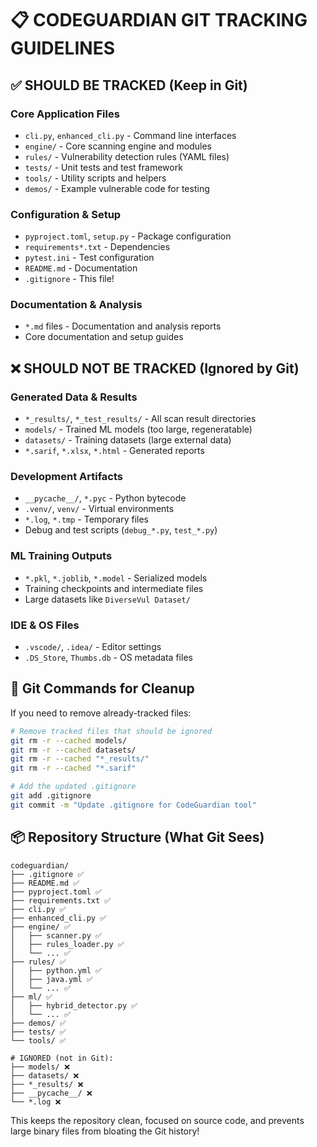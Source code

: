 # 📋 **CODEGUARDIAN GIT TRACKING GUIDELINES**

## **✅ SHOULD BE TRACKED (Keep in Git)**

### **Core Application Files**
- `cli.py`, `enhanced_cli.py` - Command line interfaces
- `engine/` - Core scanning engine and modules
- `rules/` - Vulnerability detection rules (YAML files)
- `tests/` - Unit tests and test framework
- `tools/` - Utility scripts and helpers
- `demos/` - Example vulnerable code for testing

### **Configuration & Setup**
- `pyproject.toml`, `setup.py` - Package configuration
- `requirements*.txt` - Dependencies
- `pytest.ini` - Test configuration
- `README.md` - Documentation
- `.gitignore` - This file!

### **Documentation & Analysis**
- `*.md` files - Documentation and analysis reports
- Core documentation and setup guides

## **❌ SHOULD NOT BE TRACKED (Ignored by Git)**

### **Generated Data & Results**
- `*_results/`, `*_test_results/` - All scan result directories
- `models/` - Trained ML models (too large, regeneratable)
- `datasets/` - Training datasets (large external data)
- `*.sarif`, `*.xlsx`, `*.html` - Generated reports

### **Development Artifacts**
- `__pycache__/`, `*.pyc` - Python bytecode
- `.venv/`, `venv/` - Virtual environments
- `*.log`, `*.tmp` - Temporary files
- Debug and test scripts (`debug_*.py`, `test_*.py`)

### **ML Training Outputs**
- `*.pkl`, `*.joblib`, `*.model` - Serialized models
- Training checkpoints and intermediate files
- Large datasets like `DiverseVul Dataset/`

### **IDE & OS Files**
- `.vscode/`, `.idea/` - Editor settings
- `.DS_Store`, `Thumbs.db` - OS metadata files

## **🔧 Git Commands for Cleanup**

If you need to remove already-tracked files:

```bash
# Remove tracked files that should be ignored
git rm -r --cached models/
git rm -r --cached datasets/
git rm -r --cached "*_results/"
git rm -r --cached "*.sarif"

# Add the updated .gitignore
git add .gitignore
git commit -m "Update .gitignore for CodeGuardian tool"
```

## **📦 Repository Structure (What Git Sees)**

```
codeguardian/
├── .gitignore ✅
├── README.md ✅
├── pyproject.toml ✅
├── requirements.txt ✅
├── cli.py ✅
├── enhanced_cli.py ✅
├── engine/ ✅
│   ├── scanner.py ✅
│   ├── rules_loader.py ✅
│   └── ... ✅
├── rules/ ✅
│   ├── python.yml ✅
│   ├── java.yml ✅
│   └── ... ✅
├── ml/ ✅
│   ├── hybrid_detector.py ✅
│   └── ... ✅
├── demos/ ✅
├── tests/ ✅
└── tools/ ✅

# IGNORED (not in Git):
├── models/ ❌
├── datasets/ ❌
├── *_results/ ❌
├── __pycache__/ ❌
└── *.log ❌
```

This keeps the repository clean, focused on source code, and prevents large binary files from bloating the Git history!